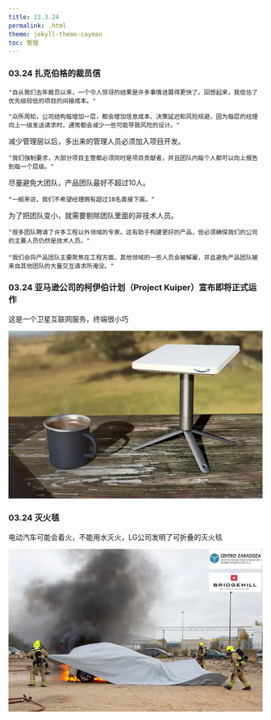 ```yaml
---
title: 23.3.24
permalink: .html
theme: jekyll-theme-cayman
toc: 管理
---
```


### 03.24 扎克伯格的裁员信

``` 
"自从我们去年裁员以来，一个令人惊讶的结果是许多事情进展得更快了。回想起来，我低估了优先级较低的项目的间接成本。"
```

```
"众所周知，公司结构每增加一层，都会增加信息成本、决策延迟和风险规避，因为每层的经理向上一级发送请求时，通常都会减少一些可能导致风险的设计。"

```

减少管理层以后，多出来的管理人员必须加入项目开发。
```
"我们强制要求，大部分项目主管都必须同时是项目贡献者，并且团队内每个人都可以向上报告到每一个层级。"
```
尽量避免大团队，产品团队最好不超过10人。

```            
"一般来说，我们不希望经理拥有超过10名直接下属。"
```

为了把团队变小，就需要剔除团队里面的非技术人员。
```
"很多团队聘请了许多工程以外领域的专家。这有助于构建更好的产品，但必须确保我们的公司的主要人员仍然是技术人员。"

"我们会将产品团队主要聚焦在工程方面，其他领域的一些人员会被解雇，并且避免产品团队被来自其他团队的大量交互请求所淹没。"
```
### 03.24 亚马逊公司的柯伊伯计划（Project Kuiper）宣布即将正式运作

这是一个卫星互联网服务，终端很小巧

![](images/2023-03-24-13-21-13.png)


### 03.24 灭火毯

电动汽车可能会着火，不能用水灭火，LG公司发明了可折叠的灭火毯

![](images/2023-03-24-13-38-43.png)